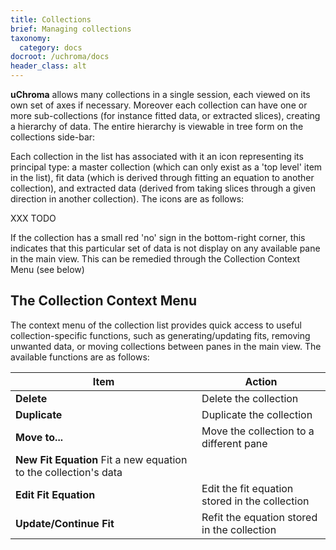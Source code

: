 ```yaml
---
title: Collections
brief: Managing collections
taxonomy:
  category: docs
docroot: /uchroma/docs
header_class: alt
---
```


**uChroma** allows many collections in a single session, each viewed on its own set of axes if necessary. Moreover each collection can have one or more sub-collections (for instance fitted data, or extracted slices), creating a hierarchy of data. The entire hierarchy is viewable in tree form on the collections side-bar:

Each collection in the list has associated with it an icon representing its principal type: a master collection (which can only exist as a 'top level' item in the list), fit data (which is derived through fitting an equation to another collection), and extracted data (derived from taking slices through a given direction in another collection).  The icons are as follows:

XXX TODO

If the collection has a small red 'no' sign in the bottom-right corner, this indicates that this particular set of data is not display on any available pane in the main view. This can be remedied through the Collection Context Menu (see below)</p>

## The Collection Context Menu

The context menu of the collection list provides quick access to useful collection-specific functions, such as generating/updating fits, removing unwanted data, or moving collections between panes in the main view. The available functions are as follows:

| Item | Action |
|------|--------|
| **Delete** | Delete the collection |
| **Duplicate** | Duplicate the collection |
| **Move to...** | Move the collection to a different pane |
| **New Fit Equation** Fit a new equation to the collection's data |
| **Edit Fit Equation** | Edit the fit equation stored in the collection |
| **Update/Continue Fit** | Refit the equation stored in the collection |

